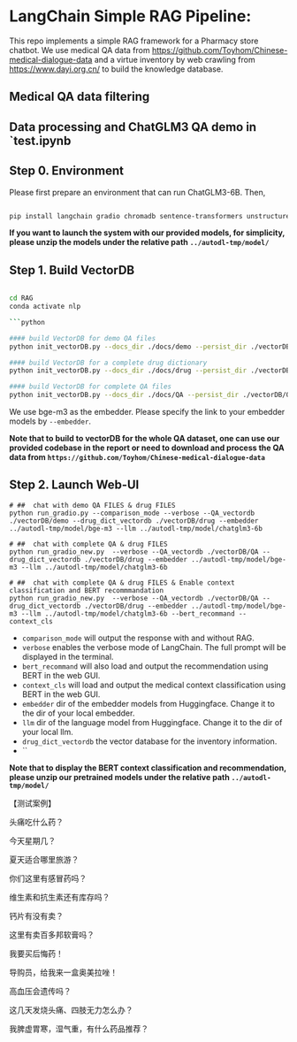 # LangChain Simple RAG Pipeline:

This repo implements a simple RAG framework for a Pharmacy store chatbot. We use medical QA data from https://github.com/Toyhom/Chinese-medical-dialogue-data and a virtue inventory by web crawling from https://www.dayi.org.cn/ to build the knowledge database.

## Medical QA data filtering 


## Data processing and ChatGLM3 QA demo in `test.ipynb


## Step 0. Environment
Please first prepare an environment that can run ChatGLM3-6B.
Then, 
```bash

pip install langchain gradio chromadb sentence-transformers unstructured markdown
```

**If you want to launch the system with our provided models, for simplicity, please unzip the models under the relative path `../autodl-tmp/model/`**

## Step 1. Build VectorDB
```bash

cd RAG
conda activate nlp

```python

#### build VectorDB for demo QA files
python init_vectorDB.py --docs_dir ./docs/demo --persist_dir ./vectorDB/demo --embedder ../autodl-tmp/model/bge-m3

#### build VectorDB for a complete drug dictionary
python init_vectorDB.py --docs_dir ./docs/drug --persist_dir ./vectorDB/drug --embedder ../autodl-tmp/model/bge-m3 --chunk_size 100

#### build VectorDB for complete QA files
python init_vectorDB.py --docs_dir ./docs/QA --persist_dir ./vectorDB/QA --embedder ../autodl-tmp/model/bge-m3 --chunk_size 100
```

We use bge-m3 as the embedder. Please specify the link to your embedder models by `--embedder`.

**Note that to build to vectorDB for the whole QA dataset, one can use our provided codebase in the report or need to download and process the QA data from `https://github.com/Toyhom/Chinese-medical-dialogue-data`**


## Step 2. Launch Web-UI

```
# ##  chat with demo QA FILES & drug FILES
python run_gradio.py --comparison_mode --verbose --QA_vectordb ./vectorDB/demo --drug_dict_vectordb ./vectorDB/drug --embedder ../autodl-tmp/model/bge-m3 --llm ../autodl-tmp/model/chatglm3-6b

# ##  chat with complete QA & drug FILES
python run_gradio_new.py  --verbose --QA_vectordb ./vectorDB/QA --drug_dict_vectordb ./vectorDB/drug --embedder ../autodl-tmp/model/bge-m3 --llm ../autodl-tmp/model/chatglm3-6b 

# ##  chat with complete QA & drug FILES & Enable context classification and BERT recommmandation
python run_gradio_new.py  --verbose --QA_vectordb ./vectorDB/QA --drug_dict_vectordb ./vectorDB/drug --embedder ../autodl-tmp/model/bge-m3 --llm ../autodl-tmp/model/chatglm3-6b --bert_recommand --context_cls

```
 - `comparison_mode` will output the response with and without RAG.
 - `verbose` enables the verbose mode of LangChain. The full prompt will be displayed in the terminal.
 - `bert_recommand` will also load and output the recommendation using BERT in the web GUI.
 - `context_cls` will load and output the medical context classification using BERT in the web GUI.
 - `embedder` dir of the embedder models from Huggingface. Change it to the dir of your local embedder.
 - `llm` dir of the language model from Huggingface. Change it to the dir of your local llm.
 - `drug_dict_vectordb` the vector database for the inventory information.
 - ``

**Note that to display the BERT context classification and recommendation, please unzip our pretrained models under the relative path `../autodl-tmp/model/`**

【测试案例】

头痛吃什么药？

今天星期几？

夏天适合哪里旅游？

你们这里有感冒药吗？

维生素和抗生素还有库存吗？

钙片有没有卖？

这里有卖百多邦软膏吗？

我要买后悔药！

导购员，给我来一盒奥美拉唑！

高血压会遗传吗？

这几天发烧头痛、四肢无力怎么办？

我脾虚胃寒，湿气重，有什么药品推荐？
